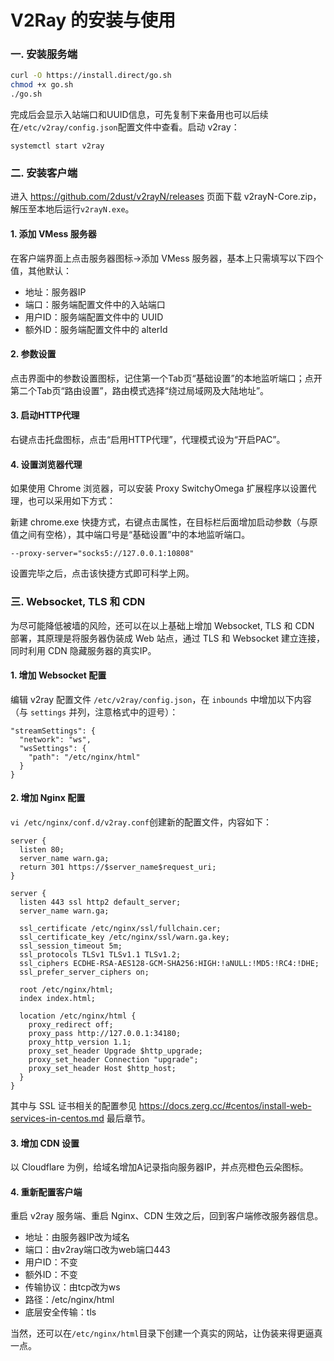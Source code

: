 # V2Ray 的安装与使用

### 一. 安装服务端

```bash
curl -O https://install.direct/go.sh
chmod +x go.sh
./go.sh
```

完成后会显示入站端口和UUID信息，可先复制下来备用也可以后续在`/etc/v2ray/config.json`配置文件中查看。启动 v2ray：

```
systemctl start v2ray
```

### 二. 安装客户端

进入 https://github.com/2dust/v2rayN/releases 页面下载 v2rayN-Core.zip，解压至本地后运行`v2rayN.exe`。

#### 1. 添加 VMess 服务器

在客户端界面上点击服务器图标->添加 VMess 服务器，基本上只需填写以下四个值，其他默认：

- 地址：服务器IP
- 端口：服务端配置文件中的入站端口
- 用户ID：服务端配置文件中的 UUID
- 额外ID：服务端配置文件中的 alterId

#### 2. 参数设置

点击界面中的参数设置图标，记住第一个Tab页“基础设置”的本地监听端口；点开第二个Tab页“路由设置”，路由模式选择“绕过局域网及大陆地址”。

#### 3. 启动HTTP代理

右键点击托盘图标，点击“启用HTTP代理”，代理模式设为“开启PAC”。

#### 4. 设置浏览器代理

如果使用 Chrome 浏览器，可以安装 Proxy SwitchyOmega 扩展程序以设置代理，也可以采用如下方式：

新建 chrome.exe 快捷方式，右键点击属性，在目标栏后面增加启动参数（与原值之间有空格），其中端口号是“基础设置”中的本地监听端口。

```
--proxy-server="socks5://127.0.0.1:10808"
```

设置完毕之后，点击该快捷方式即可科学上网。

### 三. Websocket, TLS 和 CDN 

为尽可能降低被墙的风险，还可以在以上基础上增加 Websocket, TLS 和 CDN 部署，其原理是将服务器伪装成 Web 站点，通过 TLS 和 Websocket 建立连接，同时利用 CDN 隐藏服务器的真实IP。

#### 1. 增加 Websocket 配置

编辑 v2ray 配置文件 `/etc/v2ray/config.json`，在 `inbounds` 中增加以下内容（与 `settings` 并列，注意格式中的逗号）：

```
"streamSettings": {
  "network": "ws",
  "wsSettings": {
    "path": "/etc/nginx/html"
  }
}
```

#### 2. 增加 Nginx 配置

`vi /etc/nginx/conf.d/v2ray.conf`创建新的配置文件，内容如下：

```
server {
  listen 80;
  server_name warn.ga;
  return 301 https://$server_name$request_uri;
}

server {
  listen 443 ssl http2 default_server;
  server_name warn.ga;

  ssl_certificate /etc/nginx/ssl/fullchain.cer;
  ssl_certificate_key /etc/nginx/ssl/warn.ga.key;
  ssl_session_timeout 5m;
  ssl_protocols TLSv1 TLSv1.1 TLSv1.2;
  ssl_ciphers ECDHE-RSA-AES128-GCM-SHA256:HIGH:!aNULL:!MD5:!RC4:!DHE;
  ssl_prefer_server_ciphers on;

  root /etc/nginx/html;
  index index.html;

  location /etc/nginx/html {
    proxy_redirect off;
    proxy_pass http://127.0.0.1:34180;
    proxy_http_version 1.1;
    proxy_set_header Upgrade $http_upgrade;
    proxy_set_header Connection "upgrade";
    proxy_set_header Host $http_host;
  }
}
```

其中与 SSL 证书相关的配置参见 https://docs.zerg.cc/#centos/install-web-services-in-centos.md 最后章节。

#### 3. 增加 CDN 设置

以 Cloudflare 为例，给域名增加A记录指向服务器IP，并点亮橙色云朵图标。

#### 4. 重新配置客户端

重启 v2ray 服务端、重启 Nginx、CDN 生效之后，回到客户端修改服务器信息。

- 地址：由服务器IP改为域名
- 端口：由v2ray端口改为web端口443
- 用户ID：不变
- 额外ID：不变
- 传输协议：由tcp改为ws
- 路径：/etc/nginx/html
- 底层安全传输：tls

当然，还可以在`/etc/nginx/html`目录下创建一个真实的网站，让伪装来得更逼真一点。
